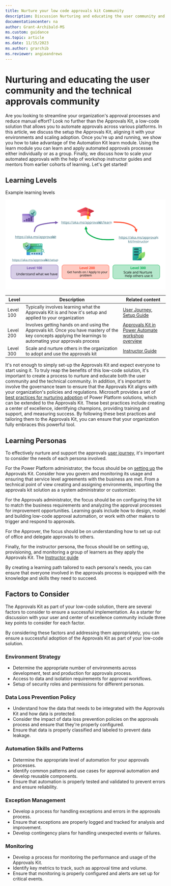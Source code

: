 ```yaml
---
title: Nurture your low code approvals kit Community
description: Discussion Nurturing and educating the user community and the technical approvals community
documentationcenter: na
author: Grant-Archibald-MS
ms.custom: guidance
ms.topic: article
ms.date: 11/15/2023
ms.author: grarchib
ms.reviewer: angieandrews
---
```


# Nurturing and educating the user community and the technical approvals community

Are you looking to streamline your organization's approval processes and reduce manual effort? Look no further than the Approvals Kit, a low-code solution that allows you to automate approvals across various platforms. In this article, we discuss the setup the Approvals Kit, aligning it with your environments and scaling adoption. Once you're up and running, we show you how to take advantage of the Automation Kit learn module. Using the learn module you can learn and apply automated approvals processes either individually or as a group. Finally, we discuss how to scale your automated approvals with the help of workshop instructor guides and mentors from earlier cohorts of learning. Let's get started!

## Learning Levels

Example learning levels

![Diagram of learning paths for the Approvals kit](./media/learning-path.svg)

| Level | Description | Related content |
|-------|-------------|------------------|
| Level 100 | Typically involves learning what the Approvals Kit is and how it's setup and applied to your organization | [User Journey](./user-journey.md), [Setup Guide](./setup.md)
| Level 200 | Involves getting hands on and using the Approvals kit. Once you have mastery of the key concepts applying the learnings to automating your approvals process | [Approvals Kit in Power Automate workshop overview](https://learn.microsoft.com/training/modules/approvals-kit-workshop/)
| Level 300 | Scale and nurture others in the organization to adopt and use the approvals kit | [Instructor Guide](https://aka.ms/approvals-kit/instructor)

It's not enough to simply set-up the Approvals Kit and expect everyone to start using it. To truly reap the benefits of this low-code solution, it's important to create a process to nurture and educate both the user community and the technical community. In addition, it's important to involve the governance team to ensure that the Approvals Kit aligns with your organization's policies and regulations. Microsoft provides a set of [best practices for nurturing adoption](/power-platform/guidance/adoption/nurture-best-practices) of Power Platform solutions, which can be extended to the Approvals Kit. These best practices include creating a center of excellence, identifying champions, providing training and support, and measuring success. By following these best practices and tailoring them to the Approvals Kit, you can ensure that your organization fully embraces this powerful tool.

## Learning Personas

To effectively nurture and support the approvals [user journey](./user-journey.md), it's important to consider the needs of each persona involved.

For the Power Platform administrator, the focus should be on [setting up](./setup.md) the Approvals Kit. Consider how you govern and monitoring its usage and ensuring that service level agreements with the business are met. From a technical point of view creating and assigning environments, importing the approvals kit solution as a system administrator or customizer.

For the Approvals administrator, the focus should be on configuring the kit to match the business requirements and analyzing the approval processes for improvement opportunities. Learning goals include how to design, model and building low-code approval automation, or work with other makers to trigger and respond to approvals.

For the Approver, the focus should be on understanding how to set up out of office and delegate approvals to others.

Finally, for the instructor persona, the focus should be on setting up, provisioning, and monitoring a group of learners as they apply the Approvals Kit. The [Instructor guide](https://aka.ms/approvals-kit/instructor)

By creating a learning path tailored to each persona's needs, you can ensure that everyone involved in the approvals process is equipped with the knowledge and skills they need to succeed.

## Factors to Consider

The Approvals Kit as part of your low-code solution, there are several factors to consider to ensure a successful implementation. As a starter for discussion with your user and center of excellence community include three key points to consider for each factor.

By considering these factors and addressing them appropriately, you can ensure a successful adoption of the Approvals Kit as part of your low-code solution.

### Environment Strategy

- Determine the appropriate number of environments across development, test and production for approvals process.
- Access to data and isolation requirements for approval workflows.
- Setup of security roles and permissions for different personas.

### Data Loss Prevention Policy

- Understand how the data that needs to be integrated with the Approvals Kit and how data is protected.
- Consider the impact of data loss prevention policies on the approvals process and ensure that they're properly configured.
- Ensure that data is properly classified and labeled to prevent data leakage.

### Automation Skills and Patterns

- Determine the appropriate level of automation for your approvals processes.
- Identify common patterns and use cases for approval automation and develop reusable components.
- Ensure that automation is properly tested and validated to prevent errors and ensure reliability.

### Exception Management

- Develop a process for handling exceptions and errors in the approvals process.
- Ensure that exceptions are properly logged and tracked for analysis and improvement.
- Develop contingency plans for handling unexpected events or failures.

### Monitoring

- Develop a process for monitoring the performance and usage of the Approvals Kit.
- Identify key metrics to track, such as approval time and volume.
- Ensure that monitoring is properly configured and alerts are set up for critical events.
